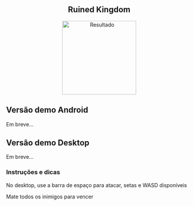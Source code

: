 <h2 align="center"> Ruined Kingdom </h2>  


<p align="center">
      <img src="https://user-images.githubusercontent.com/73318684/191071376-88868e4d-54e0-4e94-8d0c-73a5cafec2d2.png" width="200" alt="Resultado"/>
</p>



<h2> Versão demo Android </h2>  

Em breve...

<h2> Versão demo Desktop </h2>  

<p> Em breve... </p>

<h3> Instruções e dicas </h3>

No desktop, use a barra de espaço para atacar, setas e WASD disponíveis  

Mate todos os inimigos para vencer
 
